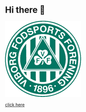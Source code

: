 <h1> Hi there 👋 </h1>

<img src="vff.png" width=250px/>

<a href="https://www.youtube.com/watch?v=dQw4w9WgXcQ&ab_channel=RickAstley"> click here </a>

<!--
**Blach15/Blach15** is a ✨ _special_ ✨ repository because its `README.md` (this file) appears on your GitHub profile.

Here are some ideas to get you started:

- 🔭 I’m currently working on ...
- 🌱 I’m currently learning ...
- 👯 I’m looking to collaborate on ...
- 🤔 I’m looking for help with ...
- 💬 Ask me about ...
- 📫 How to reach me: ...
- 😄 Pronouns: ...
- ⚡ Fun fact: ...
-->
